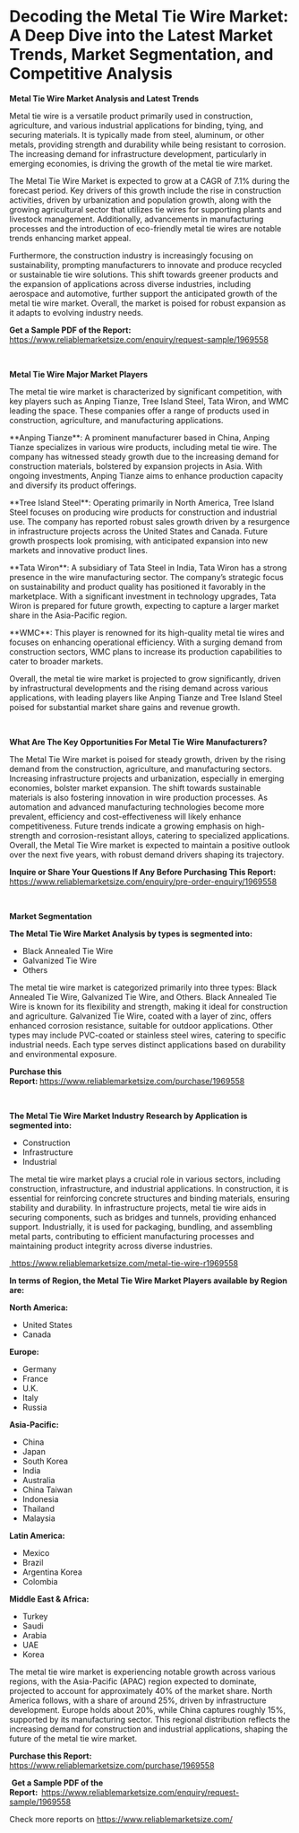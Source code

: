 <p><h1>Decoding the Metal Tie Wire Market: A Deep Dive into the Latest Market Trends, Market Segmentation, and Competitive Analysis</h1></p><p><strong>Metal Tie Wire Market Analysis and Latest Trends</strong></p>
<p><p>Metal tie wire is a versatile product primarily used in construction, agriculture, and various industrial applications for binding, tying, and securing materials. It is typically made from steel, aluminum, or other metals, providing strength and durability while being resistant to corrosion. The increasing demand for infrastructure development, particularly in emerging economies, is driving the growth of the metal tie wire market.</p><p>The Metal Tie Wire Market is expected to grow at a CAGR of 7.1% during the forecast period. Key drivers of this growth include the rise in construction activities, driven by urbanization and population growth, along with the growing agricultural sector that utilizes tie wires for supporting plants and livestock management. Additionally, advancements in manufacturing processes and the introduction of eco-friendly metal tie wires are notable trends enhancing market appeal.</p><p>Furthermore, the construction industry is increasingly focusing on sustainability, prompting manufacturers to innovate and produce recycled or sustainable tie wire solutions. This shift towards greener products and the expansion of applications across diverse industries, including aerospace and automotive, further support the anticipated growth of the metal tie wire market. Overall, the market is poised for robust expansion as it adapts to evolving industry needs.</p></p>
<p><strong>Get a Sample PDF of the Report:&nbsp;</strong> <a href="https://www.reliablemarketsize.com/enquiry/request-sample/1969558?utm_campaign=2461&utm_medium=2&utm_source=Github&utm_content=ia&utm_term=05042025&utm_id=metal-tie-wire">https://www.reliablemarketsize.com/enquiry/request-sample/1969558</a></p>
<p>&nbsp;</p>
<p><strong>Metal Tie Wire Major Market Players</strong></p>
<p><p>The metal tie wire market is characterized by significant competition, with key players such as Anping Tianze, Tree Island Steel, Tata Wiron, and WMC leading the space. These companies offer a range of products used in construction, agriculture, and manufacturing applications.</p><p>**Anping Tianze**: A prominent manufacturer based in China, Anping Tianze specializes in various wire products, including metal tie wire. The company has witnessed steady growth due to the increasing demand for construction materials, bolstered by expansion projects in Asia. With ongoing investments, Anping Tianze aims to enhance production capacity and diversify its product offerings.</p><p>**Tree Island Steel**: Operating primarily in North America, Tree Island Steel focuses on producing wire products for construction and industrial use. The company has reported robust sales growth driven by a resurgence in infrastructure projects across the United States and Canada. Future growth prospects look promising, with anticipated expansion into new markets and innovative product lines.</p><p>**Tata Wiron**: A subsidiary of Tata Steel in India, Tata Wiron has a strong presence in the wire manufacturing sector. The company’s strategic focus on sustainability and product quality has positioned it favorably in the marketplace. With a significant investment in technology upgrades, Tata Wiron is prepared for future growth, expecting to capture a larger market share in the Asia-Pacific region.</p><p>**WMC**: This player is renowned for its high-quality metal tie wires and focuses on enhancing operational efficiency. With a surging demand from construction sectors, WMC plans to increase its production capabilities to cater to broader markets.</p><p>Overall, the metal tie wire market is projected to grow significantly, driven by infrastructural developments and the rising demand across various applications, with leading players like Anping Tianze and Tree Island Steel poised for substantial market share gains and revenue growth.</p></p>
<p>&nbsp;</p>
<p><strong>What Are The Key Opportunities For Metal Tie Wire Manufacturers?</strong></p>
<p><p>The Metal Tie Wire market is poised for steady growth, driven by the rising demand from the construction, agriculture, and manufacturing sectors. Increasing infrastructure projects and urbanization, especially in emerging economies, bolster market expansion. The shift towards sustainable materials is also fostering innovation in wire production processes. As automation and advanced manufacturing technologies become more prevalent, efficiency and cost-effectiveness will likely enhance competitiveness. Future trends indicate a growing emphasis on high-strength and corrosion-resistant alloys, catering to specialized applications. Overall, the Metal Tie Wire market is expected to maintain a positive outlook over the next five years, with robust demand drivers shaping its trajectory.</p></p>
<p><strong>Inquire or Share Your Questions If Any Before Purchasing This Report:</strong> <a href="https://www.reliablemarketsize.com/enquiry/pre-order-enquiry/1969558?utm_campaign=2461&utm_medium=2&utm_source=Github&utm_content=ia&utm_term=05042025&utm_id=metal-tie-wire">https://www.reliablemarketsize.com/enquiry/pre-order-enquiry/1969558</a></p>
<p>&nbsp;</p>
<p><strong>Market Segmentation</strong></p>
<p><strong>The Metal Tie Wire Market Analysis by types is segmented into:</strong></p>
<p><ul><li>Black Annealed Tie Wire</li><li>Galvanized Tie Wire</li><li>Others</li></ul></p>
<p><p>The metal tie wire market is categorized primarily into three types: Black Annealed Tie Wire, Galvanized Tie Wire, and Others. Black Annealed Tie Wire is known for its flexibility and strength, making it ideal for construction and agriculture. Galvanized Tie Wire, coated with a layer of zinc, offers enhanced corrosion resistance, suitable for outdoor applications. Other types may include PVC-coated or stainless steel wires, catering to specific industrial needs. Each type serves distinct applications based on durability and environmental exposure.</p></p>
<p><strong>Purchase this Report:&nbsp;</strong><a href="https://www.reliablemarketsize.com/purchase/1969558?utm_campaign=2461&utm_medium=2&utm_source=Github&utm_content=ia&utm_term=05042025&utm_id=metal-tie-wire">https://www.reliablemarketsize.com/purchase/1969558</a></p>
<p>&nbsp;</p>
<p><strong>The Metal Tie Wire Market Industry Research by Application is segmented into:</strong></p>
<p><ul><li>Construction</li><li>Infrastructure</li><li>Industrial</li></ul></p>
<p><p>The metal tie wire market plays a crucial role in various sectors, including construction, infrastructure, and industrial applications. In construction, it is essential for reinforcing concrete structures and binding materials, ensuring stability and durability. In infrastructure projects, metal tie wire aids in securing components, such as bridges and tunnels, providing enhanced support. Industrially, it is used for packaging, bundling, and assembling metal parts, contributing to efficient manufacturing processes and maintaining product integrity across diverse industries.</p></p>
<p><a href="https://www.reliablemarketsize.com/metal-tie-wire-r1969558?utm_campaign=2461&utm_medium=2&utm_source=Github&utm_content=ia&utm_term=05042025&utm_id=metal-tie-wire">&nbsp;https://www.reliablemarketsize.com/metal-tie-wire-r1969558</a></p>
<p><strong>In terms of Region, the Metal Tie Wire Market Players available by Region are:</strong></p>
<p>
    <p> <strong> North America: </strong>
        <ul>
            <li>United States</li>
            <li>Canada</li>
        </ul>
        </p> 
    <p> <strong> Europe: </strong>
        <ul>
            <li>Germany</li>
            <li>France</li>
            <li>U.K.</li>
            <li>Italy</li>
            <li>Russia</li>
        </ul>
        </p> 
    <p> <strong> Asia-Pacific: </strong>
        <ul>
            <li>China</li>
            <li>Japan</li>
            <li>South Korea</li>
            <li>India</li>
            <li>Australia</li>
            <li>China Taiwan</li>
            <li>Indonesia</li>
            <li>Thailand</li>
            <li>Malaysia</li>
        </ul>
        </p> 
    <p> <strong> Latin America: </strong>
        <ul>
            <li>Mexico</li>
            <li>Brazil</li>
            <li>Argentina Korea</li>
            <li>Colombia</li>
        </ul>
        </p> 
    <p> <strong> Middle East & Africa: </strong>
        <ul>
            <li>Turkey</li>
            <li>Saudi</li>
            <li>Arabia</li>
            <li>UAE</li>
            <li>Korea</li>
        </ul>
    </p>
    </p>
<p><p>The metal tie wire market is experiencing notable growth across various regions, with the Asia-Pacific (APAC) region expected to dominate, projected to account for approximately 40% of the market share. North America follows, with a share of around 25%, driven by infrastructure development. Europe holds about 20%, while China captures roughly 15%, supported by its manufacturing sector. This regional distribution reflects the increasing demand for construction and industrial applications, shaping the future of the metal tie wire market.</p></p>
<p><strong>Purchase this Report: </strong><a href="https://www.reliablemarketsize.com/purchase/1969558?utm_campaign=2461&utm_medium=2&utm_source=Github&utm_content=ia&utm_term=05042025&utm_id=metal-tie-wire">https://www.reliablemarketsize.com/purchase/1969558</a></p>
<p>&nbsp;<strong>Get a Sample PDF of the Report:&nbsp;&nbsp;</strong><a href="https://www.reliablemarketsize.com/enquiry/request-sample/1969558?utm_campaign=2461&utm_medium=2&utm_source=Github&utm_content=ia&utm_term=05042025&utm_id=metal-tie-wire">https://www.reliablemarketsize.com/enquiry/request-sample/1969558</a></p>
<p><strong></strong></p>
<p>Check more reports on <a href="https://www.reliablemarketsize.com/?utm_campaign=2461&utm_medium=2&utm_source=Github&utm_content=ia&utm_term=05042025&utm_id=metal-tie-wire">https://www.reliablemarketsize.com/</a></p>